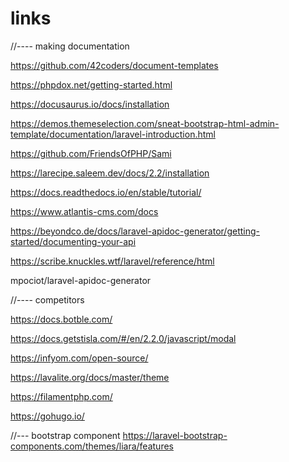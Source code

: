 # links

<!-- Contenuto migrato da _docs/links.txt -->

//---- making documentation

https://github.com/42coders/document-templates

https://phpdox.net/getting-started.html

https://docusaurus.io/docs/installation

https://demos.themeselection.com/sneat-bootstrap-html-admin-template/documentation/laravel-introduction.html

https://github.com/FriendsOfPHP/Sami

https://larecipe.saleem.dev/docs/2.2/installation


https://docs.readthedocs.io/en/stable/tutorial/

https://www.atlantis-cms.com/docs

https://beyondco.de/docs/laravel-apidoc-generator/getting-started/documenting-your-api

https://scribe.knuckles.wtf/laravel/reference/html

mpociot/laravel-apidoc-generator


//---- competitors

https://docs.botble.com/

https://docs.getstisla.com/#/en/2.2.0/javascript/modal

https://infyom.com/open-source/

https://lavalite.org/docs/master/theme

https://filamentphp.com/

https://gohugo.io/


//--- bootstrap component
https://laravel-bootstrap-components.com/themes/liara/features








